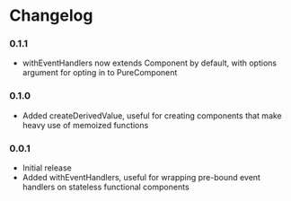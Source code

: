 # Changelog

### 0.1.1
* withEventHandlers now extends Component by default, with options argument for opting in to PureComponent

### 0.1.0
* Added createDerivedValue, useful for creating components that make heavy use of memoized functions

### 0.0.1

* Initial release
* Added withEventHandlers, useful for wrapping pre-bound event handlers on stateless functional components

